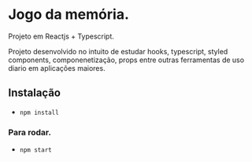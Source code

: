 # Jogo da memória.

Projeto em Reactjs + Typescript.

Projeto desenvolvido no intuito de estudar hooks, typescript, styled components, componenetização, props entre outras ferramentas de uso diario em aplicações maiores.


## Instalação 
- `npm install`

### Para rodar.
- `npm start`
